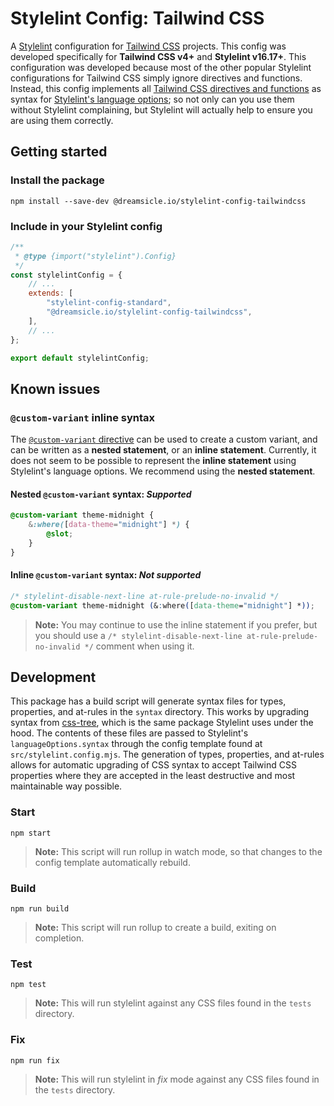 # Stylelint Config: Tailwind CSS

A [Stylelint](https://stylelint.io/) configuration for [Tailwind CSS](https://tailwindcss.com/) projects. This config was developed specifically for **Tailwind CSS v4+** and **Stylelint v16.17+**. This configuration was developed because most of the other popular Stylelint configurations for Tailwind CSS simply ignore directives and functions. Instead, this config implements all [Tailwind CSS directives and functions](https://tailwindcss.com/docs/functions-and-directives) as syntax for [Stylelint's language options](https://stylelint.io/user-guide/configure/#languageoptions); so not only can you use them without Stylelint complaining, but Stylelint will actually help to ensure you are using them correctly.

## Getting started

### Install the package

```shell
npm install --save-dev @dreamsicle.io/stylelint-config-tailwindcss
```

### Include in your Stylelint config

```javascript
/**
 * @type {import("stylelint").Config}
 */
const stylelintConfig = {
	// ...
	extends: [
		"stylelint-config-standard",
		"@dreamsicle.io/stylelint-config-tailwindcss",
	],
	// ...
};

export default stylelintConfig;
```

## Known issues

### `@custom-variant` inline syntax

The [`@custom-variant` directive](https://tailwindcss.com/docs/adding-custom-styles#adding-custom-variants) can be used to create a custom variant, and can be written as a **nested statement**, or an **inline statement**. Currently, it does not seem to be possible to represent the **inline statement** using Stylelint's language options. We recommend using the **nested statement**.

#### Nested `@custom-variant` syntax: _Supported_

```css
@custom-variant theme-midnight {
	&:where([data-theme="midnight"] *) {
		@slot;
	}
}
```

#### Inline `@custom-variant` syntax: _Not supported_

```css
/* stylelint-disable-next-line at-rule-prelude-no-invalid */
@custom-variant theme-midnight (&:where([data-theme="midnight"] *));
```

> **Note:** You may continue to use the inline statement if you prefer, but you should use a `/* stylelint-disable-next-line at-rule-prelude-no-invalid */` comment when using it.

## Development

This package has a build script will generate syntax files for types, properties, and at-rules in the `syntax` directory. This works by upgrading syntax from [css-tree](https://www.npmjs.com/package/css-tree), which is the same package Stylelint uses under the hood. The contents of these files are passed to Stylelint's `languageOptions.syntax` through the config template found at `src/stylelint.config.mjs`. The generation of types, properties, and at-rules allows for automatic upgrading of CSS syntax to accept Tailwind CSS properties where they are accepted in the least destructive and most maintainable way possible.

### Start

```
npm start
```

> **Note:** This script will run rollup in watch mode, so that changes to the config template automatically rebuild.

### Build

```
npm run build
```

> **Note:** This script will run rollup to create a build, exiting on completion.

### Test

```
npm test
```

> **Note:** This will run stylelint against any CSS files found in the `tests` directory.

### Fix

```
npm run fix
```

> **Note:** This will run stylelint in _fix_ mode against any CSS files found in the `tests` directory.
